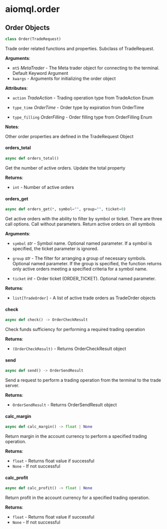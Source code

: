 <a id="aiomql.order"></a>

# aiomql.order

<a id="aiomql.order.Order"></a>

## Order Objects

```python
class Order(TradeRequest)
```

Trade order related functions and properties. Subclass of TradeRequest.

**Arguments**:

- `mt5` _MetaTrader_ - The Meta trader object for connecting to the terminal. Default Keyword Argument
- `kwargs` - Arguments for initializing the order object
  

**Attributes**:

- `action` _TradeAction_ - Trading operation type from TradeAction Enum
  
- `type_time` _OrderTime_ - Order type by expiration from OrderTime
  
- `type_filling` _OrderFilling_ - Order filling type from OrderFilling Enum
  

**Notes**:

  Other order properties are defined in the TradeRequest Object

<a id="aiomql.order.Order.orders_total"></a>

#### orders\_total

```python
async def orders_total()
```

Get the number of active orders. Update the total property

**Returns**:

- `int` - Number of active orders

<a id="aiomql.order.Order.orders_get"></a>

#### orders\_get

```python
async def orders_get(*, symbol="", group="", ticket=0)
```

Get active orders with the ability to filter by symbol or ticket. There are three call options.
Call without parameters. Return active orders on all symbols

**Arguments**:

- `symbol` _str_ - Symbol name. Optional named parameter. If a symbol is specified, the ticket parameter is ignored.
  
- `group` _str_ - The filter for arranging a group of necessary symbols. Optional named parameter. If the group is specified, the function
  returns only active orders meeting a specified criteria for a symbol name.
  
- `ticket` _int_ - Order ticket (ORDER_TICKET). Optional named parameter.
  

**Returns**:

- `list[TradeOrder]` - A list of active trade orders as TradeOrder objects

<a id="aiomql.order.Order.check"></a>

#### check

```python
async def check() -> OrderCheckResult
```

Check funds sufficiency for performing a required trading operation

**Returns**:

- `(OrderCheckResult)` - Returns OrderCheckResult object

<a id="aiomql.order.Order.send"></a>

#### send

```python
async def send() -> OrderSendResult
```

Send a request to perform a trading operation from the terminal to the trade server.

**Returns**:

- `OrderSendResult` - Returns OrderSendResult object

<a id="aiomql.order.Order.calc_margin"></a>

#### calc\_margin

```python
async def calc_margin() -> float | None
```

Return margin in the account currency to perform a specified trading operation.

**Returns**:

- `float` - Returns float value if successful
- `None` - If not successful

<a id="aiomql.order.Order.calc_profit"></a>

#### calc\_profit

```python
async def calc_profit() -> float | None
```

Return profit in the account currency for a specified trading operation.

**Returns**:

- `float` - Returns float value if successful
- `None` - If not successful

